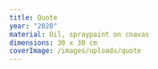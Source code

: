 ```yaml
---
title: Quote
year: "2020"
material: Oil, spraypaint on cnavas
dimensions: 30 x 30 cm
coverImage: /images/uploads/quote
---
```

